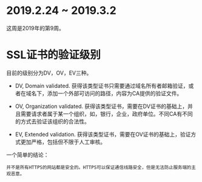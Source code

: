 # 2019.2.24 ~ 2019.3.2

这周是2019年的第9周。

# SSL证书的验证级别

目前的级别分为DV，OV，EV三种。

* DV, Domain validated. 获得该类型证书只需要通过域名所有者邮箱验证，或者在域名下，添加一个外部可访问的路径，内容为CA提供的验证文件。

* OV, Organization validated. 获得该类型证书，需要在DV证书的基础上，并且需要请求者属于某一个组织，如，银行，企业，政府单位。不同CA有不同的方式去验证该组织的合法性。

* EV, Extended validation.  获得该类型证书，需要在OV证书的基础上，验证方式更加严格，包括但不限于人工审核。

一个简单的结论：

    并不是所有HTTPS的网站都是安全的。HTTPS可以保证通信线路安全，但是无法防止服务端的主观恶意。